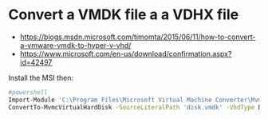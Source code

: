 # Convert a VMDK file a a VDHX file

- https://blogs.msdn.microsoft.com/timomta/2015/06/11/how-to-convert-a-vmware-vmdk-to-hyper-v-vhd/
- https://www.microsoft.com/en-us/download/confirmation.aspx?id=42497

Install the MSI then:
```bash
#powershell
Import-Module 'C:\Program Files\Microsoft Virtual Machine Converter\MvmcCmdlet.psd1'
ConvertTo-MvmcVirtualHardDisk -SourceLiteralPath 'disk.vmdk' -VhdType DynamicHardDisk -VhdFormat vhdx -destination .
```
